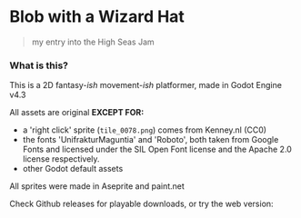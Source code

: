 # Blob with a Wizard Hat
> my entry into the High Seas Jam

### What is this?
This is a 2D fantasy-*ish* movement-*ish* platformer, made in Godot Engine v4.3

All assets are original **EXCEPT FOR:**
 - a 'right click' sprite (`tile_0078.png`) comes from Kenney.nl (CC0)
 - the fonts 'UnifrakturMaguntia' and 'Roboto', both taken from Google Fonts and licensed under the SIL Open Font license and the Apache 2.0 license respectively.
 - other Godot default assets 

All sprites were made in Aseprite and paint.net

Check Github releases for playable downloads, or try the web version: 
